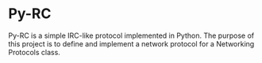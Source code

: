 # Py-RC

Py-RC is a simple IRC-like protocol implemented in Python. The purpose of this project is to define and implement a network protocol for a Networking Protocols class.
   



